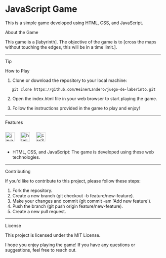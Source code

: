 # JavaScript Game

This is a simple game developed using HTML, CSS, and JavaScript.

About the Game

This game is a [labyrinth]. The objective of the game is to [cross the maps without touching the edges, this will be in a time limit.].

---

>[!TIP]
>How to Play

1. Clone or download the repository to your local machine:
```
   git clone https://github.com/HeinerLandero/juego-de-laberinto.git
```
2. Open the index.html file in your web browser to start playing the game.

3. Follow the instructions provided in the game to play and enjoy!

---

Features
###

<div align="left">
  <img src="https://cdn.jsdelivr.net/gh/devicons/devicon/icons/javascript/javascript-original.svg" height="30" alt="javascript logo"  />
  <img width="12" />
  <img src="https://cdn.jsdelivr.net/gh/devicons/devicon/icons/html5/html5-original.svg" height="30" alt="html5 logo"  />
  <img width="12" />
  <img src="https://cdn.jsdelivr.net/gh/devicons/devicon/icons/css3/css3-original.svg" height="30" alt="css3 logo"  />
  <img width="12" />

</div>

###
- HTML, CSS, and JavaScript: The game is developed using these web technologies.
  
---

Contributing

If you'd like to contribute to this project, please follow these steps:

1. Fork the repository.
2. Create a new branch (git checkout -b feature/new-feature).
3. Make your changes and commit (git commit -am 'Add new feature').
4. Push the branch (git push origin feature/new-feature).
5. Create a new pull request.

---
License

This project is licensed under the MIT License.

I hope you enjoy playing the game! If you have any questions or suggestions, feel free to reach out.


